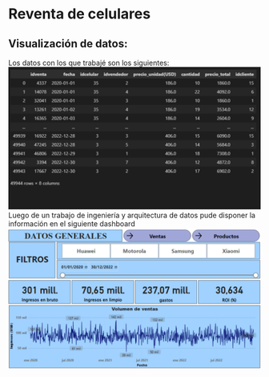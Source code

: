 # Reventa de celulares
## Visualización de datos:
Los datos con los que trabajé son los siguientes:
![](https://github.com/AxelBrianP/Visualizacion_de_datos/blob/main/1.png)
Luego de un trabajo de ingeniería y arquitectura de datos pude disponer la información en el siguiente dashboard
![](https://github.com/AxelBrianP/Visualizacion_de_datos/blob/main/2.png)
